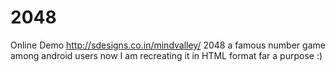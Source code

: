 # 2048
Online Demo http://sdesigns.co.in/mindvalley/
2048 a famous number game among android users now I am recreating it in HTML format far a purpose :)
